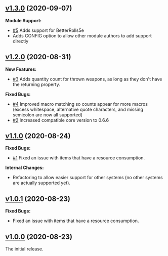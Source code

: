 ## [v1.3.0](https://github.com/illandril/FoundryVTT-hotbar-uses/releases/tag/v1.3.0) (2020-09-07)
**Module Support:**
* [\#5](https://github.com/illandril/FoundryVTT-hotbar-uses/issues/5) Adds support for BetterRolls5e
* Adds CONFIG option to allow other module authors to add support directly

## [v1.2.0](https://github.com/illandril/FoundryVTT-hotbar-uses/releases/tag/v1.2.0) (2020-08-31)
**New Features:**
* [\#3](https://github.com/illandril/FoundryVTT-hotbar-uses/issues/3) Adds quantity count for thrown weapons, as long as they don't have the returning property.

**Fixed Bugs:**
* [\#4](https://github.com/illandril/FoundryVTT-hotbar-uses/issues/4) Improved macro matching so counts appear for more macros (excess whitespace, alternative quote characters, and missing semicolon are now all supported)
* [\#2](https://github.com/illandril/FoundryVTT-hotbar-uses/issues/2) Increased compatible core version to 0.6.6

## [v1.1.0](https://github.com/illandril/FoundryVTT-hotbar-uses/releases/tag/v1.1.0) (2020-08-24)
**Fixed Bugs:**
* [\#1](https://github.com/illandril/FoundryVTT-hotbar-uses/issues/1) Fixed an issue with items that have a resource consumption.

**Internal Changes:**
* Refactoring to allow easier support for other systems (no other systems are actually supported yet).

## [v1.0.1](https://github.com/illandril/FoundryVTT-hotbar-uses/releases/tag/v1.0.1) (2020-08-23)
**Fixed Bugs:**
* Fixed an issue with items that have a resource consumption.

## [v1.0.0](https://github.com/illandril/FoundryVTT-hotbar-uses/releases/tag/v1.0.0) (2020-08-23)
The initial release.
